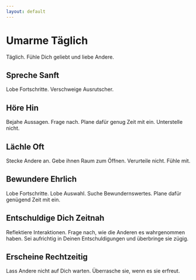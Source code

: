 ```yaml
---
layout: default
---
```


# Umarme Täglich
Täglich. Fühle Dich geliebt und liebe Andere.

## Spreche Sanft
Lobe Fortschritte. Verschweige Ausrutscher.

## Höre Hin
Bejahe Aussagen. Frage nach. Plane dafür genug Zeit mit ein. Unterstelle nicht.

## Lächle Oft
Stecke Andere an. Gebe ihnen Raum zum Öffnen. Verurteile nicht. Fühle mit.

## Bewundere Ehrlich
Lobe Fortschritte. Lobe Auswahl. Suche Bewundernswertes. Plane dafür genügend Zeit mit ein.

## Entschuldige Dich Zeitnah
Reflektiere Interaktionen. Frage nach, wie die Anderen es wahrgenommen haben. Sei aufrichtig in Deinen Entschuldigungen und überbringe sie zügig.

## Erscheine Rechtzeitig
Lass Andere nicht auf Dich warten. Überrasche sie, wenn es sie erfreut. 
